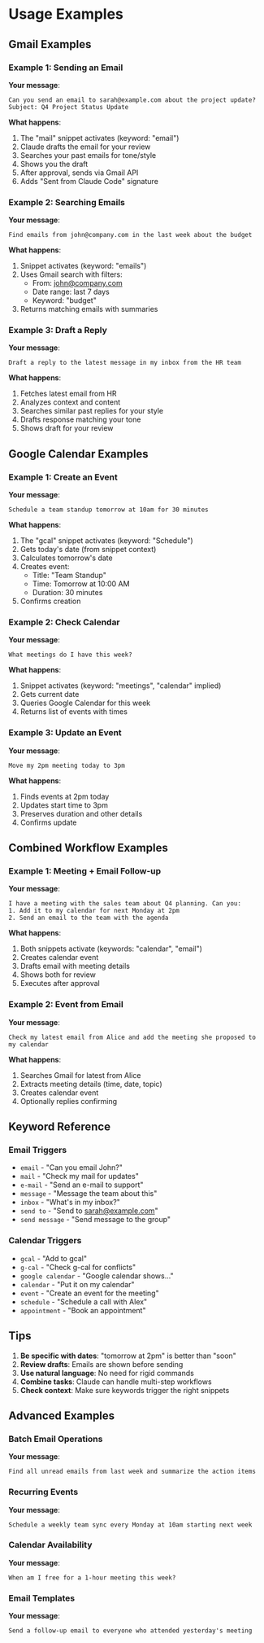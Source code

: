 # Usage Examples

## Gmail Examples

### Example 1: Sending an Email

**Your message**:
```
Can you send an email to sarah@example.com about the project update?
Subject: Q4 Project Status Update
```

**What happens**:
1. The "mail" snippet activates (keyword: "email")
2. Claude drafts the email for your review
3. Searches your past emails for tone/style
4. Shows you the draft
5. After approval, sends via Gmail API
6. Adds "Sent from Claude Code" signature

### Example 2: Searching Emails

**Your message**:
```
Find emails from john@company.com in the last week about the budget
```

**What happens**:
1. Snippet activates (keyword: "emails")
2. Uses Gmail search with filters:
   - From: john@company.com
   - Date range: last 7 days
   - Keyword: "budget"
3. Returns matching emails with summaries

### Example 3: Draft a Reply

**Your message**:
```
Draft a reply to the latest message in my inbox from the HR team
```

**What happens**:
1. Fetches latest email from HR
2. Analyzes context and content
3. Searches similar past replies for your style
4. Drafts response matching your tone
5. Shows draft for your review

## Google Calendar Examples

### Example 1: Create an Event

**Your message**:
```
Schedule a team standup tomorrow at 10am for 30 minutes
```

**What happens**:
1. The "gcal" snippet activates (keyword: "Schedule")
2. Gets today's date (from snippet context)
3. Calculates tomorrow's date
4. Creates event:
   - Title: "Team Standup"
   - Time: Tomorrow at 10:00 AM
   - Duration: 30 minutes
5. Confirms creation

### Example 2: Check Calendar

**Your message**:
```
What meetings do I have this week?
```

**What happens**:
1. Snippet activates (keyword: "meetings", "calendar" implied)
2. Gets current date
3. Queries Google Calendar for this week
4. Returns list of events with times

### Example 3: Update an Event

**Your message**:
```
Move my 2pm meeting today to 3pm
```

**What happens**:
1. Finds events at 2pm today
2. Updates start time to 3pm
3. Preserves duration and other details
4. Confirms update

## Combined Workflow Examples

### Example 1: Meeting + Email Follow-up

**Your message**:
```
I have a meeting with the sales team about Q4 planning. Can you:
1. Add it to my calendar for next Monday at 2pm
2. Send an email to the team with the agenda
```

**What happens**:
1. Both snippets activate (keywords: "calendar", "email")
2. Creates calendar event
3. Drafts email with meeting details
4. Shows both for review
5. Executes after approval

### Example 2: Event from Email

**Your message**:
```
Check my latest email from Alice and add the meeting she proposed to my calendar
```

**What happens**:
1. Searches Gmail for latest from Alice
2. Extracts meeting details (time, date, topic)
3. Creates calendar event
4. Optionally replies confirming

## Keyword Reference

### Email Triggers
- `email` - "Can you email John?"
- `mail` - "Check my mail for updates"
- `e-mail` - "Send an e-mail to support"
- `message` - "Message the team about this"
- `inbox` - "What's in my inbox?"
- `send to` - "Send to sarah@example.com"
- `send message` - "Send message to the group"

### Calendar Triggers
- `gcal` - "Add to gcal"
- `g-cal` - "Check g-cal for conflicts"
- `google calendar` - "Google calendar shows..."
- `calendar` - "Put it on my calendar"
- `event` - "Create an event for the meeting"
- `schedule` - "Schedule a call with Alex"
- `appointment` - "Book an appointment"

## Tips

1. **Be specific with dates**: "tomorrow at 2pm" is better than "soon"
2. **Review drafts**: Emails are shown before sending
3. **Use natural language**: No need for rigid commands
4. **Combine tasks**: Claude can handle multi-step workflows
5. **Check context**: Make sure keywords trigger the right snippets

## Advanced Examples

### Batch Email Operations

**Your message**:
```
Find all unread emails from last week and summarize the action items
```

### Recurring Events

**Your message**:
```
Schedule a weekly team sync every Monday at 10am starting next week
```

### Calendar Availability

**Your message**:
```
When am I free for a 1-hour meeting this week?
```

### Email Templates

**Your message**:
```
Send a follow-up email to everyone who attended yesterday's meeting
```
